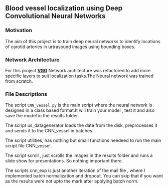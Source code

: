
## Blood vessel localization using Deep Convolutional Neural Networks

### Motivation
The aim of this project is to train deep neural networks to identify locations of carotid arteries in urtrasound images using bounding boxes. 

### Network Architecture
For this project [**VGG**](https://arxiv.org/pdf/1409.1556.pdf) Network architecture was refactored to add more specific layers to suit localization tasks.The Neural network was trained from scratch.

### File Descriptions
The script `CNN_vessel.py` is the main script where the neural network is designed in a class based format.It will train your model , test it and also save the model in the results folder. 

The script us_datagenerator loads the date from the disk, preprocesses it and sends it to the CNN_vessel in batches. 

The script utilities, has  nothing but small functions needeed to run the main script file CNN_vessel.

The script scroll , just scrolls the images in the results folder and runs a slide show for presentations. So nothing important there. 

The scripts cnn_exp is just another iteration of the mail file , where I implemented batch normalization and dropout. You can skip that if you want as the results were not upto the mark after applying batch norm. 








   
